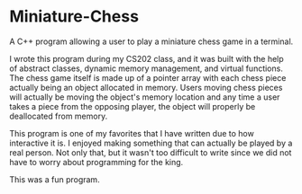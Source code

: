 # Miniature-Chess
A C++ program allowing a user to play a miniature chess game in a terminal.

I wrote this program during my CS202 class, and it was built with the help of abstract classes, dynamic memory management, and virtual functions. The chess game itself is made up of a pointer array with each chess piece actually being an object allocated in memory. Users moving chess pieces will actually be moving the object's memory location and any time a user takes a piece from the opposing player, the object will properly be deallocated from memory. 

This program is one of my favorites that I have written due to how interactive it is. I enjoyed making something that can actually be played by a real person. Not only that, but it wasn't too difficult to write since we did not have to worry about programming for the king.

This was a fun program.
